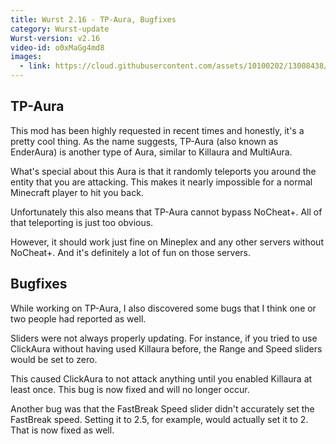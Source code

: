 ```yaml
---
title: Wurst 2.16 - TP-Aura, Bugfixes
category: Wurst-update
Wurst-version: v2.16
video-id: o0xMaGg4md8
images:
  - link: https://cloud.githubusercontent.com/assets/10100202/13008438/9a678df8-d196-11e5-916f-74e1e69bdf65.jpg
---
```

## TP-Aura
This mod has been highly requested in recent times and honestly, it's a pretty cool thing. As the name suggests, TP-Aura (also known as EnderAura) is another type of Aura, similar to Killaura and MultiAura.

What's special about this Aura is that it randomly teleports you around the entity that you are attacking. This makes it nearly impossible for a normal Minecraft player to hit you back.

Unfortunately this also means that TP-Aura cannot bypass NoCheat+. All of that teleporting is just too obvious.

However, it should work just fine on Mineplex and any other servers without NoCheat+. And it's definitely a lot of fun on those servers.

## Bugfixes
While working on TP-Aura, I also discovered some bugs that I think one or two people had reported as well.

Sliders were not always properly updating. For instance, if you tried to use ClickAura without having used Killaura before, the Range and Speed sliders would be set to zero.

This caused ClickAura to not attack anything until you enabled Killaura at least once. This bug is now fixed and will no longer occur.

Another bug was that the FastBreak Speed slider didn't accurately set the FastBreak speed. Setting it to 2.5, for example, would actually set it to 2. That is now fixed as well.
